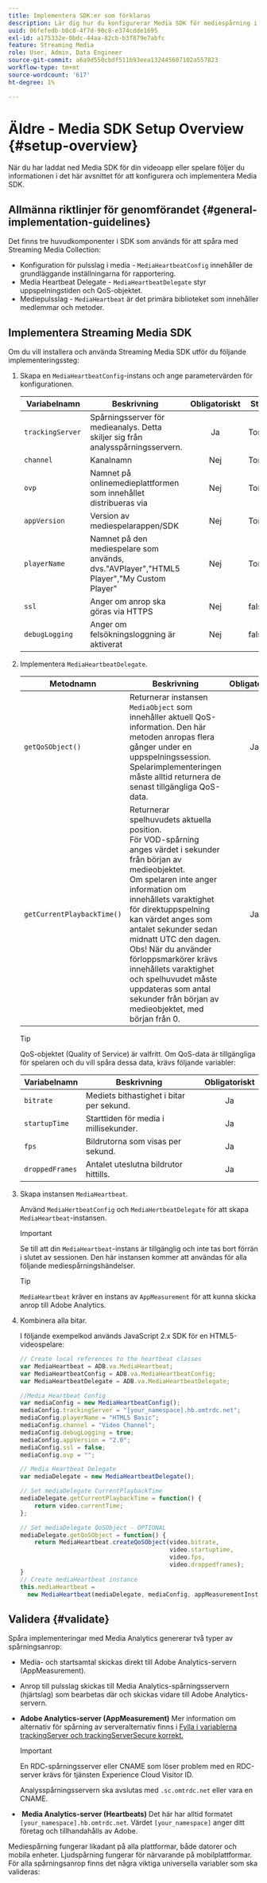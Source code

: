 ```yaml
---
title: Implementera SDK:er som förklaras
description: Lär dig hur du konfigurerar Media SDK för mediespårning i dina mobil-, OTT- och webbläsarprogram (JS).
uuid: 06fefedb-b0c8-4f7d-90c8-e374cdde1695
exl-id: a175332e-0bdc-44aa-82cb-b3f879e7abfc
feature: Streaming Media
role: User, Admin, Data Engineer
source-git-commit: a6a9d550cbdf511b93eea132445607102a557823
workflow-type: tm+mt
source-wordcount: '617'
ht-degree: 1%

---
```


# Äldre - Media SDK Setup Overview {#setup-overview}

När du har laddat ned Media SDK för din videoapp eller spelare följer du informationen i det här avsnittet för att konfigurera och implementera Media SDK.


## Allmänna riktlinjer för genomförandet {#general-implementation-guidelines}

Det finns tre huvudkomponenter i SDK som används för att spåra med Streaming Media Collection:
* Konfiguration för pulsslag i media - `MediaHeartbeatConfig` innehåller de grundläggande inställningarna för rapportering.
* Media Heartbeat Delegate - `MediaHeartbeatDelegate` styr uppspelningstiden och QoS-objektet.
* Mediepulsslag - `MediaHeartbeat` är det primära biblioteket som innehåller medlemmar och metoder.

## Implementera Streaming Media SDK

Om du vill installera och använda Streaming Media SDK utför du följande implementeringssteg:

1. Skapa en `MediaHeartbeatConfig`-instans och ange parametervärden för konfigurationen.

   |  Variabelnamn  | Beskrivning  | Obligatoriskt |  Standardvärde  |
   |---|---|:---:|---|
   | `trackingServer` | Spårningsserver för medieanalys. Detta skiljer sig från analysspårningsservern. | Ja | Tom sträng |
   | `channel` | Kanalnamn | Nej | Tom sträng |
   | `ovp` | Namnet på onlinemedieplattformen som innehållet distribueras via | Nej | Tom sträng |
   | `appVersion` | Version av mediespelarappen/SDK | Nej | Tom sträng |
   | `playerName` | Namnet på den mediespelare som används, dvs.&quot;AVPlayer&quot;,&quot;HTML5 Player&quot;,&quot;My Custom Player&quot; | Nej | Tom sträng |
   | `ssl` | Anger om anrop ska göras via HTTPS | Nej | falskt |
   | `debugLogging` | Anger om felsökningsloggning är aktiverat | Nej | falskt |

1. Implementera `MediaHeartbeatDelegate`.

   |  Metodnamn  |  Beskrivning  | Obligatoriskt |
   | --- | --- | :---: |
   | `getQoSObject()` | Returnerar instansen `MediaObject` som innehåller aktuell QoS-information. Den här metoden anropas flera gånger under en uppspelningssession. Spelarimplementeringen måste alltid returnera de senast tillgängliga QoS-data. | Ja |
   | `getCurrentPlaybackTime()` | Returnerar spelhuvudets aktuella position. <br /> För VOD-spårning anges värdet i sekunder från början av medieobjektet. <br /> Om spelaren inte anger information om innehållets varaktighet för direktuppspelning kan värdet anges som antalet sekunder sedan midnatt UTC den dagen. <br /> Obs! När du använder förloppsmarkörer krävs innehållets varaktighet och spelhuvudet måste uppdateras som antal sekunder från början av medieobjektet, med början från 0. | Ja |

   >[!TIP]
   >
   >QoS-objektet (Quality of Service) är valfritt. Om QoS-data är tillgängliga för spelaren och du vill spåra dessa data, krävs följande variabler:

   | Variabelnamn | Beskrivning   | Obligatoriskt |
   | --- | --- | :---: |
   | `bitrate` | Mediets bithastighet i bitar per sekund. | Ja |
   | `startupTime` | Starttiden för media i millisekunder. | Ja |
   | `fps` | Bildrutorna som visas per sekund. | Ja |
   | `droppedFrames` | Antalet uteslutna bildrutor hittills. | Ja |

1. Skapa instansen `MediaHeartbeat`.

   Använd `MediaHertbeatConfig` och `MediaHertbeatDelegate` för att skapa `MediaHeartbeat`-instansen.

   >[!IMPORTANT]
   >
   >Se till att din `MediaHeartbeat`-instans är tillgänglig och inte tas bort förrän i slutet av sessionen. Den här instansen kommer att användas för alla följande mediespårningshändelser.

   >[!TIP]
   >
   >`MediaHeartbeat` kräver en instans av `AppMeasurement` för att kunna skicka anrop till Adobe Analytics.

1. Kombinera alla bitar.

   I följande exempelkod används JavaScript 2.x SDK för en HTML5-videospelare:

   ```javascript
   // Create local references to the heartbeat classes
   var MediaHeartbeat = ADB.va.MediaHeartbeat;
   var MediaHeartbeatConfig = ADB.va.MediaHeartbeatConfig;
   var MediaHeartbeatDelegate = ADB.va.MediaHeartbeatDelegate;
   
   //Media Heartbeat Config
   var mediaConfig = new MediaHeartbeatConfig();
   mediaConfig.trackingServer = "[your_namespace].hb.omtrdc.net";
   mediaConfig.playerName = "HTML5 Basic";
   mediaConfig.channel = "Video Channel";
   mediaConfig.debugLogging = true;
   mediaConfig.appVersion = "2.0";
   mediaConfig.ssl = false;
   mediaConfig.ovp = "";
   
   // Media Heartbeat Delegate
   var mediaDelegate = new MediaHeartbeatDelegate();
   
   // Set mediaDelegate CurrentPlaybackTime
   mediaDelegate.getCurrentPlaybackTime = function() {
       return video.currentTime;
   };
   
   // Set mediaDelegate QoSObject - OPTIONAL
   mediaDelegate.getQoSObject = function() {
       return MediaHeartbeat.createQoSObject(video.bitrate,  
                                             video.startuptime,  
                                             video.fps,  
                                             video.droppedframes);
   }
   // Create mediaHeartbeat instance      
   this.mediaHeartbeat =  
     new MediaHeartbeat(mediaDelegate, mediaConfig, appMeasurementInstance);  
   ```

## Validera {#validate}

Spåra implementeringar med Media Analytics genererar två typer av spårningsanrop:

* Media- och startsamtal skickas direkt till Adobe Analytics-servern (AppMeasurement).
* Anrop till pulsslag skickas till Media Analytics-spårningsservern (hjärtslag) som bearbetas där och skickas vidare till Adobe Analytics-servern.

* **Adobe Analytics-server (AppMeasurement)**
Mer information om alternativ för spårning av serveralternativ finns i [Fylla i variablerna trackingServer och trackingServerSecure korrekt.](https://helpx.adobe.com/se/analytics/kb/determining-data-center.html)

  >[!IMPORTANT]
  >
  >En RDC-spårningsserver eller CNAME som löser problem med en RDC-server krävs för tjänsten Experience Cloud Visitor ID.

  Analysspårningsservern ska avslutas med `.sc.omtrdc.net` eller vara en CNAME.

* **&#x200B; Media Analytics-server (Heartbeats)**
Det här har alltid formatet `[your_namespace].hb.omtrdc.net`. Värdet `[your_namespace]` anger ditt företag och tillhandahålls av Adobe.

Mediespårning fungerar likadant på alla plattformar, både datorer och mobila enheter. Ljudspårning fungerar för närvarande på mobilplattformar. För alla spårningsanrop finns det några viktiga universella variabler som ska valideras:
